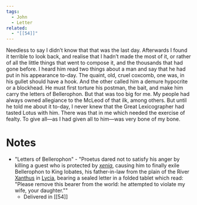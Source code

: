 ```yaml
---
tags:
  - John
  - Letter
related:
  - "[[54]]"
---
```

Needless to say I didn’t know that that was the last day. Afterwards I found it terrible to look back, and realise that I hadn’t made the most of it, or rather of all the little things that went to compose it, and the thousands that had gone before. I heard him read two things about a man and say that he had put in his appearance to-day. The quaint, old, cruel coxcomb, one was, in his gullet should have a hook. And the other called him a demure hypocrite or a blockhead. He must first torture his postman, the bait, and make him carry the letters of Bellerophon. But that was too big for me. My people had always owned allegiance to the McLeod of that ilk, among others. But until he told me about it to-day, I never knew that the Great Lexicographer had tasted Lotus with him. There was that in me which needed the exercise of fealty. To give all—as I had given all to him—was very bone of my bone.
# Notes
- "Letters of Bellerophon" - "Proetus dared not to satisfy his anger by killing a guest who is protected by _[xenia](https://en.wikipedia.org/wiki/Xenia_(Greek) "Xenia (Greek)")_, causing him to finally exile Bellerophon to King Iobates, his father-in-law from the plain of the River [Xanthus](https://en.wikipedia.org/wiki/Xanthos "Xanthos") in [Lycia](https://en.wikipedia.org/wiki/Lycia "Lycia"), bearing a sealed letter in a folded tablet which read: "Please remove this bearer from the world: he attempted to violate my wife, your daughter.""
	- Delivered in [[54]]